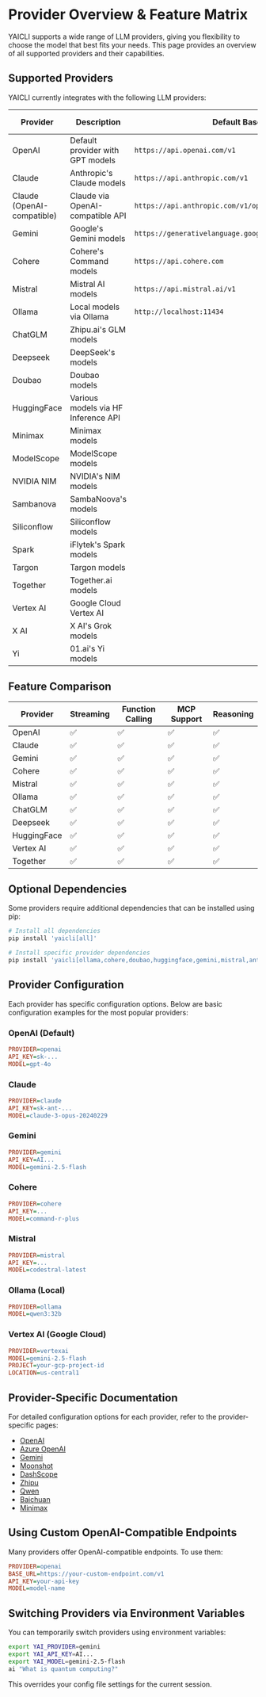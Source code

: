 # Provider Overview & Feature Matrix

YAICLI supports a wide range of LLM providers, giving you flexibility to choose the model that best fits your needs. This page provides an overview of all supported providers and their capabilities.

## Supported Providers

YAICLI currently integrates with the following LLM providers:

| Provider                   | Description                         | Default Base URL                                          | API Documentation                                                                |
| -------------------------- | ----------------------------------- | --------------------------------------------------------- | -------------------------------------------------------------------------------- |
| OpenAI                     | Default provider with GPT models    | `https://api.openai.com/v1`                               | [Docs](https://platform.openai.com/docs/api-reference)                           |
| Claude                     | Anthropic's Claude models           | `https://api.anthropic.com/v1`                            | [Docs](https://docs.anthropic.com/claude/reference/getting-started-with-the-api) |
| Claude (OpenAI-compatible) | Claude via OpenAI-compatible API    | `https://api.anthropic.com/v1/openai`                     | [Docs](https://docs.anthropic.com/en/api/openai-sdk)                             |
| Gemini                     | Google's Gemini models              | `https://generativelanguage.googleapis.com/v1beta/openai` | [Docs](https://ai.google.dev/gemini-api/docs/openai)                             |
| Cohere                     | Cohere's Command models             | `https://api.cohere.com`                                  | [Docs](https://docs.cohere.com/docs)                                             |
| Mistral                    | Mistral AI models                   | `https://api.mistral.ai/v1`                               | [Docs](https://docs.mistral.ai/api/)                                             |
| Ollama                     | Local models via Ollama             | `http://localhost:11434`                                  | [Docs](https://github.com/ollama/ollama)                                         |
| ChatGLM                    | Zhipu.ai's GLM models               |                                                           | [Docs](https://open.bigmodel.cn/dev/api)                                         |
| Deepseek                   | DeepSeek's models                   |                                                           | [Docs](https://platform.deepseek.com)                                            |
| Doubao                     | Doubao models                       |                                                           | -                                                                                |
| HuggingFace                | Various models via HF Inference API |                                                           | [Docs](https://huggingface.co/docs/inference-api)                                |
| Minimax                    | Minimax models                      |                                                           | [Docs](https://www.minimaxi.com)                                                 |
| ModelScope                 | ModelScope models                   |                                                           | [Docs](https://www.modelscope.cn)                                                |
| NVIDIA NIM                 | NVIDIA's NIM models                 |                                                           | [Docs](https://www.nvidia.com/en-us/ai-data-science/products/nim/)               |
| Sambanova                  | SambaNoova's models                 |                                                           | [Docs](https://docs.sambanova.ai/)                                               |
| Siliconflow                | Siliconflow models                  |                                                           | -                                                                                |
| Spark                      | iFlytek's Spark models              |                                                           | [Docs](https://www.xfyun.cn/doc/spark/Web.html)                                  |
| Targon                     | Targon models                       |                                                           | -                                                                                |
| Together                   | Together.ai models                  |                                                           | [Docs](https://docs.together.ai/)                                                |
| Vertex AI                  | Google Cloud Vertex AI              |                                                           | [Docs](https://cloud.google.com/vertex-ai)                                       |
| X AI                       | X AI's Grok models                  |                                                           | -                                                                                |
| Yi                         | 01.ai's Yi models                   |                                                           | [Docs](https://platform.01.ai/)                                                  |

## Feature Comparison

| Provider    | Streaming | Function Calling | MCP Support | Reasoning |
| ----------- | --------- | ---------------- | ----------- | --------- |
| OpenAI      | ✅         | ✅                | ✅           | ✅         |
| Claude      | ✅         | ✅                | ✅           | ✅         |
| Gemini      | ✅         | ✅                | ✅           | ✅         |
| Cohere      | ✅         | ✅                | ✅           | ✅         |
| Mistral     | ✅         | ✅                | ✅           | ✅         |
| Ollama      | ✅         | ✅                | ✅           | ✅         |
| ChatGLM     | ✅         | ✅                | ✅           | ✅         |
| Deepseek    | ✅         | ✅                | ✅           | ✅         |
| HuggingFace | ✅         | ✅                | ✅           | ✅         |
| Vertex AI   | ✅         | ✅                | ✅           | ✅         |
| Together    | ✅         | ✅                | ✅           | ✅         |

## Optional Dependencies

Some providers require additional dependencies that can be installed using pip:

```bash
# Install all dependencies
pip install 'yaicli[all]'

# Install specific provider dependencies
pip install 'yaicli[ollama,cohere,doubao,huggingface,gemini,mistral,anthropic]'
```

## Provider Configuration

Each provider has specific configuration options. Below are basic configuration examples for the most popular providers:

### OpenAI (Default)

```ini
PROVIDER=openai
API_KEY=sk-...
MODEL=gpt-4o
```

### Claude

```ini
PROVIDER=claude
API_KEY=sk-ant-...
MODEL=claude-3-opus-20240229
```

### Gemini

```ini
PROVIDER=gemini
API_KEY=AI...
MODEL=gemini-2.5-flash
```

### Cohere

```ini
PROVIDER=cohere
API_KEY=...
MODEL=command-r-plus
```

### Mistral

```ini
PROVIDER=mistral
API_KEY=...
MODEL=codestral-latest
```

### Ollama (Local)

```ini
PROVIDER=ollama
MODEL=qwen3:32b
```

### Vertex AI (Google Cloud)

```ini
PROVIDER=vertexai
MODEL=gemini-2.5-flash
PROJECT=your-gcp-project-id
LOCATION=us-central1
```

## Provider-Specific Documentation

For detailed configuration options for each provider, refer to the provider-specific pages:

- [OpenAI](openai.md)
- [Azure OpenAI](azure.md) 
- [Gemini](gemini.md)
- [Moonshot](moonshot.md)
- [DashScope](dashscope.md)
- [Zhipu](zhipu.md)
- [Qwen](qwen.md)
- [Baichuan](baichuan.md)
- [Minimax](minimax.md)

## Using Custom OpenAI-Compatible Endpoints

Many providers offer OpenAI-compatible endpoints. To use them:

```ini
PROVIDER=openai
BASE_URL=https://your-custom-endpoint.com/v1
API_KEY=your-api-key
MODEL=model-name
```

## Switching Providers via Environment Variables

You can temporarily switch providers using environment variables:

```bash
export YAI_PROVIDER=gemini
export YAI_API_KEY=AI...
export YAI_MODEL=gemini-2.5-flash
ai "What is quantum computing?"
```

This overrides your config file settings for the current session.
